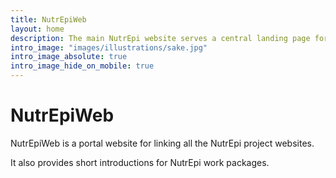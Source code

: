 ```yaml
---
title: NutrEpiWeb
layout: home
description: The main NutrEpi website serves a central landing page for all the NutrEpi project websites.
intro_image: "images/illustrations/sake.jpg"
intro_image_absolute: true
intro_image_hide_on_mobile: true
---
```


# NutrEpiWeb

NutrEpiWeb is a portal website for linking all the NutrEpi project websites.


It also provides short introductions for NutrEpi work packages.
